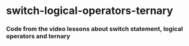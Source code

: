 # switch-logical-operators-ternary

### Code from the video lessons about switch statement, logical operators and ternary
